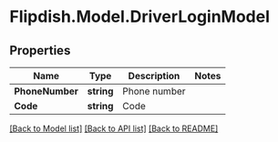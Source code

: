 # Flipdish.Model.DriverLoginModel
## Properties

Name | Type | Description | Notes
------------ | ------------- | ------------- | -------------
**PhoneNumber** | **string** | Phone number | 
**Code** | **string** | Code | 

[[Back to Model list]](../README.md#documentation-for-models) [[Back to API list]](../README.md#documentation-for-api-endpoints) [[Back to README]](../README.md)

